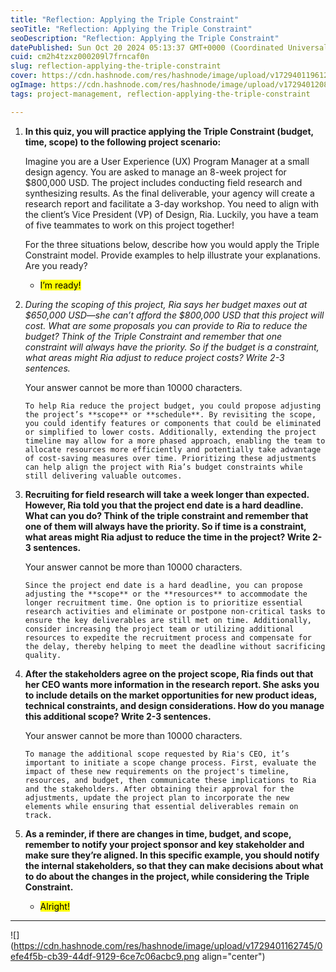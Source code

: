 ```yaml
---
title: "Reflection: Applying the Triple Constraint"
seoTitle: "Reflection: Applying the Triple Constraint"
seoDescription: "Reflection: Applying the Triple Constraint"
datePublished: Sun Oct 20 2024 05:13:37 GMT+0000 (Coordinated Universal Time)
cuid: cm2h4tzxz000209l7frncaf0n
slug: reflection-applying-the-triple-constraint
cover: https://cdn.hashnode.com/res/hashnode/image/upload/v1729401196122/3f05b925-8e19-4c94-8392-a470012e16f3.png
ogImage: https://cdn.hashnode.com/res/hashnode/image/upload/v1729401208319/b7d06cba-9fa5-49cd-be7a-d3c7b3cbd7ec.png
tags: project-management, reflection-applying-the-triple-constraint

---
```


1. **In this quiz, you will practice applying the Triple Constraint (budget, time, scope) to the following project scenario:** 
    
    Imagine you are a User Experience (UX) Program Manager at a small design agency. You are asked to manage an 8-week project for $800,000 USD. The project includes conducting field research and synthesizing results. As the final deliverable, your agency will create a research report and facilitate a 3-day workshop. You need to align with the client’s Vice President (VP) of Design, Ria. Luckily, you have a team of five teammates to work on this project together!
    
    For the three situations below, describe how you would apply the Triple Constraint model. Provide examples to help illustrate your explanations. Are you ready?
    
    * <mark>I’m ready!</mark>
        
2. **During the scoping of this project, Ria says her budget maxes out at $650,000 USD*—*she can’t afford the $800,000 USD that this project will cost. What are some proposals you can provide to Ria to reduce the budget? Think of the Triple Constraint and remember that one constraint will always have the priority. So if the budget is a constraint, what areas might Ria adjust to reduce project costs? Write 2-3 sentences.**
    
    Your answer cannot be more than 10000 characters.
    
    ```plaintext
    To help Ria reduce the project budget, you could propose adjusting the project’s **scope** or **schedule**. By revisiting the scope, you could identify features or components that could be eliminated or simplified to lower costs. Additionally, extending the project timeline may allow for a more phased approach, enabling the team to allocate resources more efficiently and potentially take advantage of cost-saving measures over time. Prioritizing these adjustments can help align the project with Ria’s budget constraints while still delivering valuable outcomes.
    ```
    
3. **Recruiting for field research will take a week longer than expected. However, Ria told you that the project end date is a hard deadline. What can you do? Think of the triple constraint and remember that one of them will always have the priority. So if time is a constraint, what areas might Ria adjust to reduce the time in the project? Write 2-3 sentences.**
    
    Your answer cannot be more than 10000 characters.
    
    ```plaintext
    Since the project end date is a hard deadline, you can propose adjusting the **scope** or the **resources** to accommodate the longer recruitment time. One option is to prioritize essential research activities and eliminate or postpone non-critical tasks to ensure the key deliverables are still met on time. Additionally, consider increasing the project team or utilizing additional resources to expedite the recruitment process and compensate for the delay, thereby helping to meet the deadline without sacrificing quality.
    ```
    
4. **After the stakeholders agree on the project scope, Ria finds out that her CEO wants more information in the research report. She asks you to include details on the market opportunities for new product ideas, technical constraints, and design considerations. How do you manage this additional scope? Write 2-3 sentences.**
    
    Your answer cannot be more than 10000 characters.
    
    ```plaintext
    To manage the additional scope requested by Ria's CEO, it’s important to initiate a scope change process. First, evaluate the impact of these new requirements on the project's timeline, resources, and budget, then communicate these implications to Ria and the stakeholders. After obtaining their approval for the adjustments, update the project plan to incorporate the new elements while ensuring that essential deliverables remain on track.
    ```
    
5. **As a reminder, if there are changes in time, budget, and scope, remember to notify your project sponsor and key stakeholder and make sure they’re aligned. In this specific example, you should notify the internal stakeholders, so that they can make decisions about what to do about the changes in the project, while considering the Triple Constraint.**
    
    * <mark>Alright!</mark>
        

---

![](https://cdn.hashnode.com/res/hashnode/image/upload/v1729401162745/0efe4f5b-cb39-44df-9129-6ce7c06acbc9.png align="center")